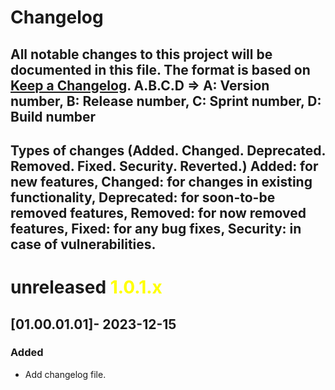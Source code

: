 # Changelog

All notable changes to this project will be documented in this file.
The format is based on [Keep a Changelog](https://keepachangelog.com/en/1.0.0/).
A.B.C.D => A: Version number, B: Release number, C: Sprint number, D: Build number
---
Types of changes (Added. Changed. Deprecated. Removed. Fixed. Security. Reverted.)
Added: for new features,
Changed: for changes in existing functionality,
Deprecated: for soon-to-be removed features,
Removed: for now removed features,
Fixed: for any bug fixes,
Security: in case of vulnerabilities.
---
# unreleased <font color="yellow"> **1.0.1.x**</font>

## [01.00.01.01]- 2023-12-15
### Added
- Add changelog file.
